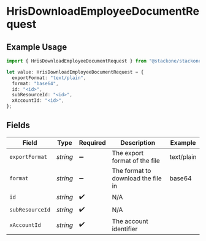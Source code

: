# HrisDownloadEmployeeDocumentRequest

## Example Usage

```typescript
import { HrisDownloadEmployeeDocumentRequest } from "@stackone/stackone-client-ts/sdk/models/operations";

let value: HrisDownloadEmployeeDocumentRequest = {
  exportFormat: "text/plain",
  format: "base64",
  id: "<id>",
  subResourceId: "<id>",
  xAccountId: "<id>",
};
```

## Fields

| Field                              | Type                               | Required                           | Description                        | Example                            |
| ---------------------------------- | ---------------------------------- | ---------------------------------- | ---------------------------------- | ---------------------------------- |
| `exportFormat`                     | *string*                           | :heavy_minus_sign:                 | The export format of the file      | text/plain                         |
| `format`                           | *string*                           | :heavy_minus_sign:                 | The format to download the file in | base64                             |
| `id`                               | *string*                           | :heavy_check_mark:                 | N/A                                |                                    |
| `subResourceId`                    | *string*                           | :heavy_check_mark:                 | N/A                                |                                    |
| `xAccountId`                       | *string*                           | :heavy_check_mark:                 | The account identifier             |                                    |